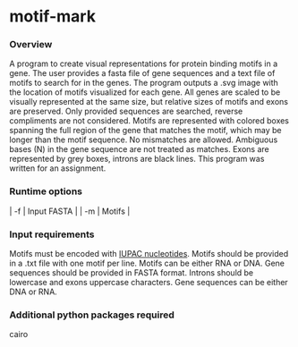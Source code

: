 # motif-mark

### Overview

A program to create visual representations for protein binding motifs in a gene. The user provides a fasta file of gene sequences and a text file of motifs to search for in the genes. The program outputs a .svg image with the location of motifs visualized for each gene. All genes are scaled to be visually represented at the same size, but relative sizes of motifs and exons are preserved. Only provided sequences are searched, reverse compliments are not considered. Motifs are represented with colored boxes spanning the full region of the gene that matches the motif, which may be longer than the motif sequence. No mismatches are allowed. Ambiguous bases (N) in the gene sequence are not treated as matches. Exons are represented by grey boxes, introns are black lines. This program was written for an assignment. 

### Runtime options

| -f | Input FASTA |
| -m | Motifs      |

### Input requirements

Motifs must be encoded with [IUPAC nucleotides](https://www.bioinformatics.org/sms/iupac.html). Motifs should be provided in a .txt file with one motif per line. Motifs can be either RNA or DNA.
Gene sequences should be provided in FASTA format. Introns should be lowercase and exons uppercase characters. Gene sequences can be either DNA or RNA.

### Additional python packages required
cairo
